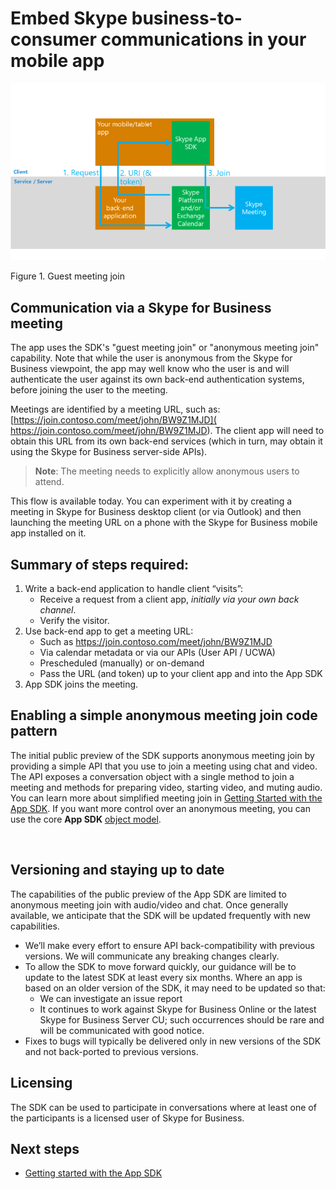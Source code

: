 # Embed Skype business-to-consumer communications in your mobile app

![Guest meeting join scenario diagram](images/Fig2_anonymous_meeting_join.png "Figure 1. Guest meeting join")

Figure 1. Guest  meeting join

<!--- Need to update diagram to remove mention of 'token'. -->

## Communication via a Skype for Business meeting

The app uses the SDK's "guest meeting join" or "anonymous meeting join" capability. Note that while the user is anonymous from the Skype for Business viewpoint, the app may well know who the user is and will authenticate the user against its own back-end authentication systems, before joining the user to the meeting. 

Meetings are identified by a meeting URL, such as: [https://join.contoso.com/meet/john/BW9Z1MJD]( https://join.contoso.com/meet/john/BW9Z1MJD).  The client app will need to obtain this URL from its own back-end services (which in turn, may obtain it using the Skype for Business server-side APIs).  

> **Note**: The meeting needs to explicitly allow anonymous users to attend.

This flow is available today.  You can experiment with it by creating a meeting in Skype for Business desktop client (or via Outlook) and then launching the meeting URL on a phone with the Skype for Business mobile app installed on it.  

## Summary of steps required:
 
1. Write a back-end application to handle client “visits”:
   * Receive a request from a client app, _initially via your own back channel_.
   * Verify the visitor.
2. Use back-end app to get a meeting URL:
   * Such as https://join.contoso.com/meet/john/BW9Z1MJD
   * Via calendar metadata or via our APIs (User API / UCWA)
   * Prescheduled (manually) or on-demand
   * Pass the URL (and token) up to your client app and into the App SDK
3. App SDK joins the meeting.
 

## Enabling a simple anonymous meeting join code pattern 

The initial public preview of the SDK supports anonymous meeting join by providing a simple API that you use to join a meeting using chat and video. The API exposes a conversation object with a single method to join a meeting and methods for preparing video, starting video, and muting audio. You can learn more about simplified meeting join in [Getting Started with the App SDK](GettingStarted.md). If you want more control over an anonymous meeting, you can use the core **App SDK** [object model](ObjectModel.md). 


 
 
## Versioning and staying up to date

The capabilities of the public preview of the App SDK are limited to anonymous meeting join with audio/video and chat. Once generally available, we anticipate that the SDK will be updated frequently with new capabilities.

* We’ll make every effort to ensure API back-compatibility with previous versions.  We will communicate any breaking changes clearly.
* To allow the SDK to move forward quickly, our guidance will be to update to the latest SDK at least every six months.  Where an app is based on an older version of the SDK, it may need to be updated so that:
  * We can investigate an issue report
  * It continues to work against Skype for Business Online or the latest Skype for Business Server CU; such occurrences should be rare and will be communicated with good notice.
* Fixes to bugs will typically be delivered only in new versions of the SDK and not back-ported to previous versions. 

## Licensing

The SDK can be used to participate in conversations where at least one of the participants is a licensed user of Skype for Business.

## Next steps

- [Getting started with the App SDK](GettingStarted.md)
